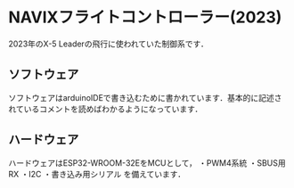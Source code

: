 # NAVIXフライトコントローラー(2023)

2023年のX-5 Leaderの飛行に使われていた制御系です．


## ソフトウェア
ソフトウェアはarduinoIDEで書き込むために書かれています．基本的に記述されているコメントを読めばわかるようになっています．

## ハードウェア
ハードウェアはESP32-WROOM-32EをMCUとして，
・PWM4系統
・SBUS用RX
・I2C
・書き込み用シリアル
を備えています．